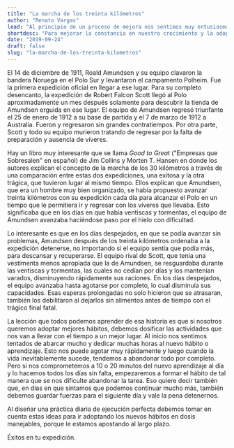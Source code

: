 ```yaml
---
title: "La marcha de los treinta kilómetros"
author: "Renato Vargas"
lead: "Al principio de un proceso de mejora nos sentimos muy entusiasmados y hacemos mucho. Al llegar el inevitable primer período de estancamiento paramos por completo. Luego quizá hagamos un intento aquí y allá esporádico, hasta que abandonamos la tarea o la adopción de ese nuevo hábito. ¿Cómo evitamos esa variabilidad en nuestro abordaje?"
shortdesc: "Para mejorar la constancia en nuestro crecimiento y la adopción de hábitos sólidos, podemos dosificar nuestras acciones."
date: "2019-09-24"
draft: false
slug: "la-marcha-de-los-treinta-kilometros"
---
```


El 14 de diciembre de 1911, Roald Amundsen y su equipo clavaron la bandera Noruega en el Polo Sur y levantaron el campamento Polheim. Fue la primera expedición oficial en llegar a ese lugar. Para su completo desencanto, la expedición de Robert Falcon Scott llegó al Polo aproximadamente un mes después solamente para descubrir la tienda de Amundsen erguida en ese lugar. El equipo de Amundsen regresó triunfante el 25 de enero de 1912 a su base de partida y el 7 de marzo de 1912 a Australia. Fueron y regresaron sin grandes contratiempos. Por otra parte, Scott y todo su equipo murieron tratando de regresar por la falta de preparación y ausencia de víveres.

Hay un libro muy interesante que se llama *Good to Great* ("Empresas que Sobresalen" en español) de Jim Collins y Morten T. Hansen en donde los autores explican el concepto de la marcha de los 30 kilómetros a través de una comparación entre estas dos expediciones, una exitosa y la otra trágica, que tuvieron lugar al mismo tiempo. Ellos explican que Amundsen, que era un hombre muy bien organizado, se había propuesto avanzar treinta kilómetros con su expedición cada día para alcanzar el Polo en un tiempo que le permitiera ir y regresar con los víveres que llevaba. Esto significaba que en los días en que había ventiscas y tormentas, el equipo de Amundsen avanzaba haciéndose paso por el hielo con dificultad. 

Lo interesante es que en los días despejados, en que se podía avanzar sin problemas, Amundsen después de los treinta kilómetros ordenaba a la expedición detenerse, no importando si el equipo sentía que podía más, para descansar y recuperarse. El equipo rival de Scott, que tenía una vestimenta menos apropiada que la de Amundsen, se resguardaba durante las ventiscas y tormentas, las cuales no cedían por días y los mantenían varados, disminuyendo rápidamente sus raciones. En los días despejados, el equipo avanzaba hasta agotarse por completo, lo cual disminuía sus capacidades. Esas esperas prolongadas no solo hicieron que se atrasaran, también los debilitaron al dejarlos sin alimentos antes de tiempo con el trágico final fatal.

La lección que todos podemos aprender de esa historia es que si nosotros queremos adoptar mejores hábitos, debemos dosificar las actividades que nos van a llevar con el tiempo a un mejor lugar. Al inicio nos sentimos tentados de abarcar mucho y dedicar muchas horas al nuevo hábito o aprendizaje. Esto nos puede agotar muy rápidamente y luego cuando la vida inevitablemente sucede, tendemos a abandonar todo por completo. Pero si nos comprometemos a 10 o 20 minutos del nuevo aprendizaje al día y lo hacemos todos los días sin falta, empezaremos a formar el hábito de tal manera que se nos dificulte abandonar la tarea. Eso quiere decir también que, en días en que sintamos que podemos continuar mucho más, también debemos guardar fuerzas para el siguiente día y vale la pena detenernos. 

Al diseñar una práctica diaria de ejecución perfecta debemos tomar en cuenta estas ideas para ir adoptando los nuevos hábitos en dosis manejables, porque le estamos apostando al largo plazo. 

Éxitos en tu expedición.
